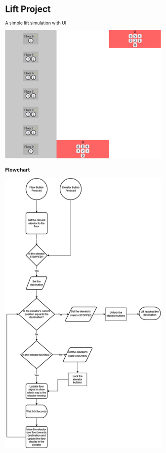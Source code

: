 # Lift Project
A simple lift simulation with UI

![Lift GIF](Images/Liftgif.gif)

### Flowchart
![Elevator Flowchart](Images/ElevatorFlowchart.png)
